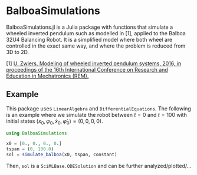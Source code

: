 # BalboaSimulations

BalboaSimulations.jl is a Julia package with functions that simulate a wheeled inverted pendulum such as modelled in [1], applied to the Balboa 32U4 Balancing Robot. It is a simplified model where both wheel are controlled in the exact same way, and where the problem is reduced from 3D to 2D.

[1] [U. Zwiers, Modeling of wheeled inverted pendulum systems, 2016, in proceedings of the 16th International Conference on Research and Education in Mechatronics (REM).](https://ieeexplore.ieee.org/document/7380406)

## Example

This package uses `LinearAlgebra` and `DifferentialEquations`. The following is an example where we simulate the robot between $t = 0$ and $t = 100$ with initial states $(x_0, \varphi_0, \dot{x}_0, \dot{\varphi}_0) = (0, 0, 0, 0)$.

```jl
using BalboaSimulations

x0 = [0., 0., 0., 0.]
tspan = (0, 100.0)
sol = simulate_balboa(x0, tspan, constant)
```

Then, `sol` is a `SciMLBase.ODESolution` and can be further analyzed/plotted/...
